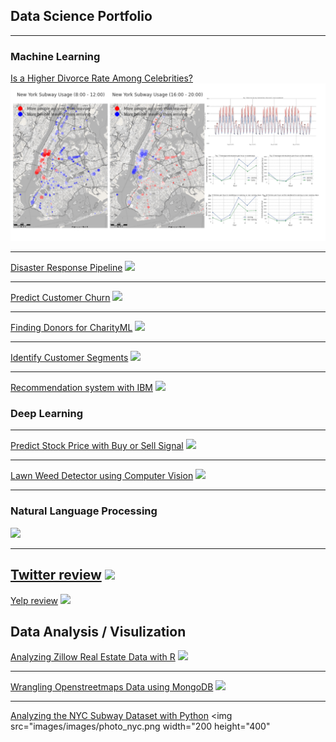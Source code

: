 ## Data Science Portfolio 

---

### Machine Learning

[Is a Higher Divorce Rate Among Celebrities?](/Project_1)
<img src="images/photo_nyc.png?raw=true"/>

---
[Disaster Response Pipeline](/Project_2)
<img src="images/dummy_thumbnail.jpg?raw=true"/>

---
[Predict Customer Churn](/Project_3)
<img src="images/dummy_thumbnail.jpg?raw=true"/>

---
[Finding Donors for CharityML](/Project_3)
<img src="images/dummy_thumbnail.jpg?raw=true"/>

---
[Identify Customer Segments](/Project_3)
<img src="images/dummy_thumbnail.jpg?raw=true"/>

---
[Recommendation system with IBM](/Project_3)
<img src="images/dummy_thumbnail.jpg?raw=true"/>


### Deep Learning
---
[Predict Stock Price with Buy or Sell Signal](/Project_4)
<img src="images/dummy_thumbnail.jpg?raw=true"/>

---
[Lawn Weed Detector using Computer Vision](/Project_5)
<img src="images/dummy_thumbnail.jpg?raw=true"/>

---
### Natural Language Processing

[](/Project_6)
<img src="images/dummy_thumbnail.jpg?raw=true"/>

---
[Twitter review](/Project_7)
<img src="images/dummy_thumbnail.jpg?raw=true"/>
---
[Yelp review](/Project_7)
<img src="images/dummy_thumbnail.jpg?raw=true"/>

## Data Analysis / Visulization

[Analyzing Zillow Real Estate Data with R](http://rpubs.com/cyuancheng/ZillowHousing)
<img src="images/dummy_thumbnail.jpg?raw=true"/>

---
[Wrangling Openstreetmaps Data using MongoDB](http://cyuancheng.github.io/Data-Wrangle-Openstreetmaps-Data/)
<img src="images/dummy_thumbnail.jpg?raw=true"/>

---
[Analyzing the NYC Subway Dataset with Python](https://nbviewer.jupyter.org/github/cyuancheng/Intro-Data-Science/blob/master/AnalyzingNYCSubwayDataset.ipynb)
<img src="images/images/photo_nyc.png width="200 height="400"
>




